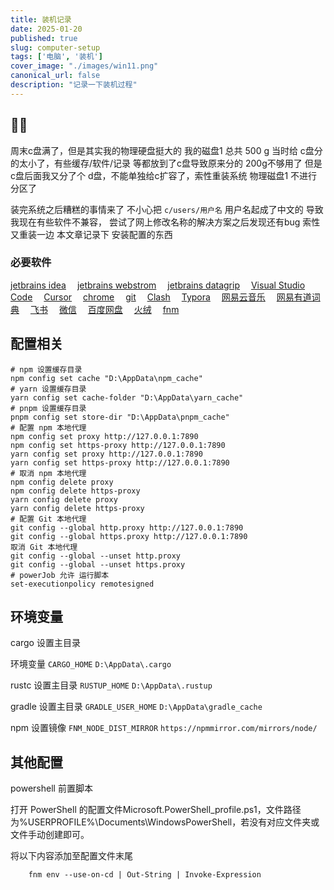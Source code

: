 ```yaml
---
title: 装机记录
date: 2025-01-20
published: true
slug: computer-setup
tags: ['电脑', '装机']
cover_image: "./images/win11.png"
canonical_url: false
description: "记录一下装机过程"
---
```


## 😶‍🌫️

周末c盘满了，但是其实我的物理硬盘挺大的
我的磁盘1 总共 500 g 当时给 c盘分的太小了，有些缓存/软件/记录 等都放到了c盘导致原来分的 200g不够用了
但是 c盘后面我又分了个 d盘，不能单独给c扩容了，索性重装系统 物理磁盘1 不进行分区了

装完系统之后糟糕的事情来了 不小心把 `c/users/用户名`  用户名起成了中文的 导致我现在有些软件不兼容，
尝试了网上修改名称的解决方案之后发现还有bug 索性又重装一边
本文章记录下 安装配置的东西

### 必要软件

[jetbrains idea](https://www.jetbrains.com/idea/download)&emsp;
[jetbrains webstrom](https://www.jetbrains.com/webstorm/download)&emsp;
[jetbrains datagrip](https://www.jetbrains.com/datagrip/download)&emsp;
[Visual Studio Code](https://code.visualstudio.com/)&emsp;
[Cursor](https://www.cursor.com/)&emsp;
[chrome](https://www.google.com/intl/zh-CN/chrome/)&emsp;
[git](https://git-scm.com/downloads/win)&emsp;
[Clash](https://pan.baidu.com/s/1B2LAhoE6QZFCxVl7JOklTw?pwd=sqpr)&emsp;
[Typora](https://typoraio.cn/)&emsp;
[网易云音乐](https://music.163.com/#/download)&emsp;
[网易有道词典](https://cidian.youdao.com/download-app/?keyfrom=dict_web_product)&emsp;
[飞书](https://www.feishu.cn/download?from=download_content_recommend_bottom_free_register)&emsp;
[微信](https://weixin.qq.com/)&emsp;
[百度网盘](https://pan.baidu.com/download)&emsp;
[火绒](https://www.huorong.cn/)&emsp;
[fnm](https://github.com/Schniz/fnm/releases)&emsp;

## 配置相关

```bath
# npm 设置缓存目录
npm config set cache "D:\AppData\npm_cache"
# yarn 设置缓存目录
yarn config set cache-folder "D:\AppData\yarn_cache"
# pnpm 设置缓存目录
pnpm config set store-dir "D:\AppData\pnpm_cache"
# 配置 npm 本地代理
npm config set proxy http://127.0.0.1:7890
npm config set https-proxy http://127.0.0.1:7890
yarn config set proxy http://127.0.0.1:7890
yarn config set https-proxy http://127.0.0.1:7890
# 取消 npm 本地代理
npm config delete proxy
npm config delete https-proxy
yarn config delete proxy
yarn config delete https-proxy
# 配置 Git 本地代理
git config --global http.proxy http://127.0.0.1:7890
git config --global https.proxy http://127.0.0.1:7890
取消 Git 本地代理
git config --global --unset http.proxy
git config --global --unset https.proxy
# powerJob 允许 运行脚本 
set-executionpolicy remotesigned

```

## 环境变量

cargo 设置主目录

环境变量 `CARGO_HOME` `D:\AppData\.cargo`

rustc 设置主目录 `RUSTUP_HOME` `D:\AppData\.rustup`

gradle 设置主目录 `GRADLE_USER_HOME` `D:\AppData\gradle_cache`

npm 设置镜像 `FNM_NODE_DIST_MIRROR` `https://npmmirror.com/mirrors/node/`

## 其他配置

powershell 前置脚本

打开 PowerShell 的配置文件Microsoft.PowerShell_profile.ps1，文件路径为%USERPROFILE%\Documents\WindowsPowerShell，若没有对应文件夹或文件手动创建即可。

将以下内容添加至配置文件末尾

```bath
    fnm env --use-on-cd | Out-String | Invoke-Expression
```
